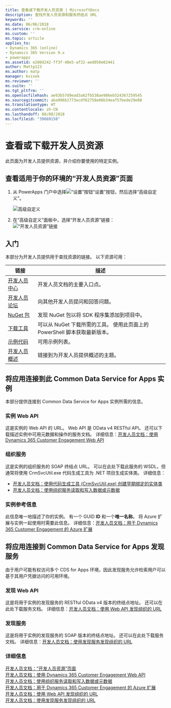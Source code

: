 ```yaml
---
title: 查看或下载开发人员资源 | MicrosoftDocs
description: 查找开发人员资源和服务终结点 URL
keywords: ''
ms.date: 06/06/2018
ms.service: crm-online
ms.custom: ''
ms.topic: article
applies_to:
- Dynamics 365 (online)
- Dynamics 365 Version 9.x
- powerapps
ms.assetid: e200d242-ff3f-48e5-af32-aed050e02441
author: Mattp123
ms.author: matp
manager: kvivek
ms.reviewer: ''
ms.suite: ''
ms.tgt_pltfrm: ''
ms.openlocfilehash: ae93b57d9ead3a62fb538ae986eb524367259545
ms.sourcegitcommit: aba996b1773ecdf62758e06b34eaf57bede29e08
ms.translationtype: HT
ms.contentlocale: zh-CN
ms.lasthandoff: 08/08/2018
ms.locfileid: "39669158"
---
```

<!-- TODO: The Developer Resources page have to be updated to match this page -->

# <a name="view-or-download-developer-resources"></a>查看或下载开发人员资源

此页面为开发人员提供资源，并介绍你要使用的特定实例。 

## <a name="view-the-developer-resources-page-for-your-environment"></a>查看适用于你的环境的“开发人员资源”页面

1. 从 PowerApps 门户中选择![“设置”按钮](../../administrator/media/settings-button-nav-bar.png)“设置”按钮，然后选择“高级自定义”。

    ![高级自定义](media/advanced-customizations-menu.png)

1. 在“高级自定义”面板中，选择“开发人员资源”链接：<br />![“开发人员资源”链接](media/developer-resources-link.png)

## <a name="getting-started"></a>入门 

本部分为开发人员提供用于查找资源的链接。 以下资源可用：


|链接 |描述|
|---------|---------|
|[开发人员中心](https://go.microsoft.com/fwlink/?LinkId=551006)|开发人员文档的主要入口点。|
|[开发人员论坛](https://go.microsoft.com/fwlink/?LinkId=550993)|向其他开发人员提问和回答问题。|
|[NuGet 包](https://go.microsoft.com/fwlink/?LinkId=550994)|发现 NuGet 包以将 SDK 程序集添加到项目中。|
|[下载工具](https://go.microsoft.com/fwlink/?LinkID=512122)|可以从 NuGet 下载所需的工具。 使用此页面上的 PowerShell 脚本获取最新版本。|
|[示例代码](https://go.microsoft.com/fwlink/?LinkId=553007)|可用示例列表。|
|[开发人员概述](https://go.microsoft.com/fwlink/?LinkId=550995)|链接到为开发人员提供概述的主题。|

<!-- TODO update 512122 to go to https://docs.microsoft.com/dynamics365/customer-engagement/developer/download-tools-nuget -->


## <a name="connect-your-apps-to-this-instance-of-common-data-service-for-apps"></a>将应用连接到此 Common Data Service for Apps 实例

本部分提供连接到 Common Data Service for Apps 实例所需的信息。

### <a name="instance-web-api"></a>实例 Web API

这是实例的 Web API 的 URL。 Web API 是 OData v4 RESTful API。 还可以下载描述实例中可用元数据和操作的服务文档。 详细信息：[开发人员文档：使用 Dynamics 365 Customer Engagement Web API](/dynamics365/customer-engagement/developer/use-microsoft-dynamics-365-web-api)

### <a name="organization-service"></a>组织服务

这是实例的组织服务的 SOAP 终结点 URL。
可以在此处下载此服务的 WSDL，但通常将使用 CrmSvcUtil.exe 代码生成工具为 .NET 项目生成实体类。 详细信息： 
- [开发人员文档：使用代码生成工具 (CrmSvcUtil.exe) 创建早期绑定的实体类](/dynamics365/customer-engagement/developer/org-service/create-early-bound-entity-classes-code-generation-tool)
- [开发人员文档：使用组织服务读取和写入数据或元数据](/dynamics365/customer-engagement/developer/org-service/use-organization-service-read-write-data-metadata)

### <a name="instance-reference-information"></a>实例参考信息

此信息唯一地描述了你的实例。 有一个 GUID **ID** 和一个**唯一名称**。
将 Azure 扩展与实例一起使用时需要此信息。
详细信息：[开发人员文档：用于 Dynamics 365 Customer Engagement 的 Azure 扩展](/dynamics365/customer-engagement/developer/azure-extensions)

## <a name="connect-your-apps-to-the-common-data-service-for-apps-discovery-service"></a>将应用连接到 Common Data Service for Apps 发现服务

由于用户可能有权访问多个 CDS for Apps 环境，因此发现服务允许检索用户可以基于其用户凭据访问的可用环境。

### <a name="discovery-web-api"></a>发现 Web API

这是将用于实例的发现服务的 RESTful OData v4 版本的终结点地址。 还可以在此处下载服务文档。
详细信息：[开发人员文档：使用 Web API 发现组织的 URL](/dynamics365/customer-engagement/developer/webapi/discover-url-organization-web-api)


### <a name="discovery-service"></a>发现服务

这是将用于实例的发现服务的 SOAP 版本的终结点地址。 还可以在此处下载服务文档。
详细信息：[开发人员文档：使用发现服务发现组织的 URL](/dynamics365/customer-engagement/developer/org-service/discover-url-organization-organization-service)
  
### <a name="more-information"></a>详细信息

[开发人员文档：“开发人员资源”页面](/dynamics365/customer-engagement/developer/developer-resources-page)<br />
[开发人员文档：使用 Dynamics 365 Customer Engagement Web API](/dynamics365/customer-engagement/developer/use-microsoft-dynamics-365-web-api)<br />
[开发人员文档：使用组织服务读取和写入数据或元数据](/dynamics365/customer-engagement/developer/org-service/use-organization-service-read-write-data-metadata)<br />
[开发人员文档：用于 Dynamics 365 Customer Engagement 的 Azure 扩展](/dynamics365/customer-engagement/developer/azure-extensions)<br />
[开发人员文档：使用 Web API 发现组织的 URL](/dynamics365/customer-engagement/developer/webapi/discover-url-organization-web-api)<br />
[开发人员文档：使用发现服务发现组织的 URL](/dynamics365/customer-engagement/developer/org-service/discover-url-organization-organization-service)
  

